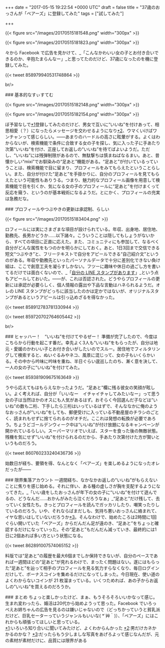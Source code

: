 
+++
date = "2017-05-15 19:22:54 +0000 UTC"
draft = false
title = "37歳のおっさんが「ペアーズ」に登録してみた"
tags = ["試してみた"]

+++


{{< figure src="/images/20170515181548.png" width="300px" >}}



{{< figure src="/images/20170515181823.png" width="300px" >}}

々から Facebook で広告を見かけて、_「こんなかわいい女の子とお付き合いできるのか、辛抱たまらんなー」_と思ってたのだけど、37歳になったのを機に登録してみた。

{{< tweet 858979940531748864 >}}

br/>


<div class="section">
    ### 基本的なすぃすてむ
    

{{< figure src="/images/20170515182148.png" width="300px" >}}



{{< figure src="/images/20170515182154.png" width="300px" >}}

ぼ予習なしで<a href="#f-443d32c2" name="fn-443d32c2" title="いろいろ知り合いに聞いてみたけど、よくわからんかった">*1</a>登録してみたのだけど、男女で互いに“いいね”を付けあって、相思相愛（？）になったらメッセージを交わせるようになり<a href="#f-a73ec523" name="fn-a73ec523" title="男だけカネかかるのかな？">*2</a>、ウマくいけばワンチャンって感じらしい。――あまりのハードルの高さに眩暈がする。よくはわからないが、検索機能で条件に合致する女の子を探し、気に入った子に手あたり次第“いいね”を付け、正座してお返しの“いいね”を待てばよいようだ。ただし、“いいね”には残弾制限があるので、無駄撃ちは慎まねばなるまい。あと、昔懐かしい“mixi”でお馴染みの“足あと”機能がある。“足あと”が付いているっていうことは、検索機能で目に留まり、プロフィールをみてもらえたということらしい。また、自分が付けた“足あと”を手掛かりに、自分のプロフィールを見てもらえたという可能性もありうる。つまり、魅力的なプロフィール画像を用意して検索機能で目を引くか、気になる女の子のプロフィールに“足あと”を付けまくって反応を窺う、というのが基本戦術になるようだ。とにかく、プロフィールの充実は急務だな。

</div>
<div class="section">
    ### プロフィールやつぶやきの更新は承認制、らしい
    

{{< figure src="/images/20170515183404.png"  >}}

ロフィールには実にさまざまな項目が設けられている。年収、出身地、居住地、勤務先、長男かどうか……以下諸々。こういうことは隠してもしょうがないから、すべての項目に正直に応えた。また、コミュニティにも参加して、なるべく自分がどんな属性をもつのかを明らかにしておく。あと、1日3回まで交信できる短文“つぶやき”と、フリーテキストで自分をアピールできる“自己紹介文”というのがある。年収や勤務先といったパーソナルデータで十分に差別化できない負け組は、ここで創意工夫を凝らすしかない。フツーに趣味や休日の過ごし方を書いてるだけでは面白くないので、_「<a href="https://store.line.me/stickershop/product/1202603/ja">自分の LINE スタンプがあります</a>」_という点もアピールしておいた。――が、これは否認された。どうやらプロフィールの更新には承認が必要らしく、個人情報の露出や下品な言動はハネられるようだ。オレの LINE スタンプがどっちに該当したのかは定かではないが、オリジナルスタンプがあるというアピールは引っ込めざるを得なかった。

{{< tweet 858912783781330944 >}}

{{< tweet 859720702764605442 >}}

br/>


</div>
<div class="section">
    ### ヒャッハー！　“いいね”を付けてやるぜー！
    準備が完了したので、今度はこちらから行動を起こす番だ。幸先よく3人も“いいね”をもらったが、自分は地元・愛媛のかわいい子とお付き合いがしたいのでスルー。居住地でフィルタリングして検索すると、ぬいぐるみやネコ、風景に混じって、女の子もいくらかいる。その中から吟味に吟味を重ね、半日ぐらい逡巡したのち、漸く意を決して、一人の女の子に“いいね”を付けてみた。

{{< tweet 859381909675163649 >}}

うやら応えてもはもらえなかったようだ。“足あと”欄に残る彼女の笑顔が眩しい。よく考えれば、自分が「いいなー　イチャイチャしてみたいなー」って思う女の子は当然ほかのオスにも人気があるはず。おそらく今回選んだ子などは“いいね”の数も二桁、下手したら三桁はいっているはずで、そんななかに俺のようなおっさんが“いいね”をしても、郵便受けに入っている不動産屋のチラシのごとく、読まれもせずに捨てられるのがオチだ。ここれは発想の転換が必要であろう。ちょうどゴールデンウィーク中は“いいね”が付け放題になるキャンペーンが開かれているらしい。スーパーマリオでいえば、スターを食った後の無敵状態。残機を気にせず“いいね”を付けられるのだから、手あたり次第付けた方が賢いというものだろう。

{{< tweet 860760233240436736 >}}

始数日が経ち、要領を得、なんとなく「ペアーズ」を楽しめるようになったオレだったが――

</div>
<div class="section">
    ### 限界集落アカウント
    一週間経ち、なかなかお返しの“いいね”がもらえないことに焦りを感じ始める。それに伴い、ある種の虚しさが胸を支配するようになってきた。_「いい歳をしたおっさんが年下の女の子に“いいね”を付けて遊んでるの、どうなんだ……おかんがみたら泣くだろうなぁ」_“足あと”だけ残して、去っていく女性たち。きっとプロフィールを読んでガッカリしたり、嘲笑ったりしているのだろう。いや、それならばまだしも、気持ち悪いおっさんに絡まれて、イヤな思いはしていないだろうか<a href="#f-87c2fe1e" name="fn-87c2fe1e" title="だったらもう少しましな写真をあげろよって感じなんだが、元の素材が素材だけに、品質には限界がある">*3</a>。そんなわけで、始めたころは2時間に1回ぐらい開いていた「ペアーズ」からだんだん足が遠のき、“足あと”をちょっと確認するだけになっていった。その“足あと”もだんだん減っていき、最終的には1日に2個あれば多い方という状態になる。

{{< tweet 862891007574065152 >}}

料版では“足あと”の履歴を最大6個までしか保持できないが、自分のペースであれば一週間ほどの“足あと”が見れるわけで、まったく問題はない。遂にはもらった“足あと”を辿って相手のプロフィールを見る気力すらなくなり、毎日ログインだけして、ボーナスコインを集めるだけになってしまった。今日現在、使い道のよくわからないコインが 21 枚溜まっている。いくつためれば、あの子からお返しの“いいね”を買えるのだろうか。

</div>
<div class="section">
    ### まとめ
    ちょっと楽しかったけど、まぁ、もうそろそろいいかなって感じ。生まれ変わったら、婚活は20代から始めようって思った。Facebook でいろっぺえお姉ちゃんの広告を見るのは嫌いじゃないので（どっちかっていうと貧乳派だけど、巨乳セーターっていうジャンルもいいな( *´艸｀)）、「ペアーズ」にはこれからも頑張ってほしいと思っている。

</div><div class="footnote">
<a href="#fn-443d32c2" name="f-443d32c2" class="footnote-number">*1</a><span class="footnote-delimiter">:</span><span class="footnote-text">いろいろ知り合いに聞いてみたけど、よくわからんかった</span>
<a href="#fn-a73ec523" name="f-a73ec523" class="footnote-number">*2</a><span class="footnote-delimiter">:</span><span class="footnote-text">男だけカネかかるのかな？</span>
<a href="#fn-87c2fe1e" name="f-87c2fe1e" class="footnote-number">*3</a><span class="footnote-delimiter">:</span><span class="footnote-text">だったらもう少しましな写真をあげろよって感じなんだが、元の素材が素材だけに、品質には限界がある</span>
</div>

